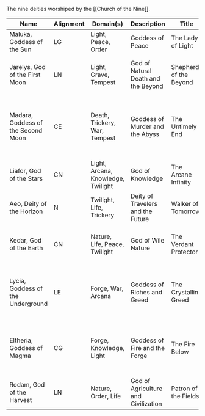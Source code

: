 The nine deities worshiped by the [[Church of the Nine]].

| Name | Alignment | Domain(s) | Description | Title | Symbol |
|------------|---|-------|---------------|-----------|--------|
|Maluka, Goddess of the Sun|LG|Light, Peace, Order|Goddess of Peace|The Lady of Light|A rising sun|
|Jarelys, God of the First Moon|LN|Light, Grave, Tempest|God of Natural Death and the Beyond|Shepherd of the Beyond|A grave etched with a full moon|
| Madara, Goddess of the Second Moon | CE | Death, Trickery, War, Tempest | Goddess of Murder and the Abyss | The Untimely End | A grinning skull holding a crescent moon in its teeth |
| Liafor, God of the Stars | CN | Light, Arcana, Knowledge, Twilight | God of Knowledge | The Arcane Infinity | An open book full of stars |
| Aeo, Deity of the Horizon | N | Twilight, Life, Trickery | Deity of Travelers and the Future | Walker of Tomorrow | A road leading into a sunrise |
| Kedar, God of the Earth | CN | Nature, Life, Peace, Twilight | God of Wile Nature | The Verdant Protector | A doorway made of arching trees |
| Lycia, Goddess of the Underground | LE | Forge, War, Arcana | Goddess of Riches and Greed | The Crystalline Greed | A diamond pierced by a blood-soaked stake |
| Eltheria, Goddess of Magma | CG | Forge, Knowledge, Light | Goddess of Fire and the Forge | The Fire Below | A gold hammer striking a red-hot piece of metal |
| Rodam, God of the Harvest | LN | Nature, Order, Life | God of Agriculture and Civilization | Patron of the Fields | A sickle on a sheaf of wheat |
